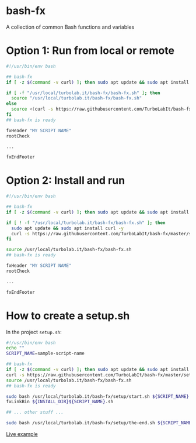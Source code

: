 # bash-fx

A collection of common Bash functions and variables


# Option 1: Run from local or remote

````bash
#!/usr/bin/env bash

## bash-fx
if [ -z $(command -v curl) ]; then sudo apt update && sudo apt install curl -y; fi

if [ -f "/usr/local/turbolab.it/bash-fx/bash-fx.sh" ]; then
  source "/usr/local/turbolab.it/bash-fx/bash-fx.sh"
else
  source <(curl -s https://raw.githubusercontent.com/TurboLabIt/bash-fx/main/bash-fx.sh)
fi
## bash-fx is ready

fxHeader "MY SCRIPT NAME"
rootCheck

...

fxEndFooter

````


# Option 2: Install and run

````bash
#!/usr/bin/env bash

## bash-fx
if [ -z $(command -v curl) ]; then sudo apt update && sudo apt install curl -y; fi

if [ ! -f "/usr/local/turbolab.it/bash-fx/bash-fx.sh" ]; then
  sudo apt update && sudo apt install curl -y
  curl -s https://raw.githubusercontent.com/TurboLabIt/bash-fx/master/setup.sh?$(date +%s) | sudo bash
fi

source /usr/local/turbolab.it/bash-fx/bash-fx.sh
## bash-fx is ready

fxHeader "MY SCRIPT NAME"
rootCheck

...

fxEndFooter

````


# How to create a setup.sh

In the project `setup.sh`:

````bash
#!/usr/bin/env bash
echo ""
SCRIPT_NAME=sample-script-name

## bash-fx
if [ -z $(command -v curl) ]; then sudo apt update && sudo apt install curl -y; fi
curl -s https://raw.githubusercontent.com/TurboLabIt/bash-fx/master/setup.sh?$(date +%s) | sudo bash
source /usr/local/turbolab.it/bash-fx/bash-fx.sh
## bash-fx is ready

sudo bash /usr/local/turbolab.it/bash-fx/setup/start.sh ${SCRIPT_NAME}
fxLinkBin ${INSTALL_DIR}${SCRIPT_NAME}.sh

## ... other stuff ...

sudo bash /usr/local/turbolab.it/bash-fx/setup/the-end.sh ${SCRIPT_NAME}

````

[Live example](https://github.com/TurboLabIt/zzfirewall/blob/main/setup.sh)

